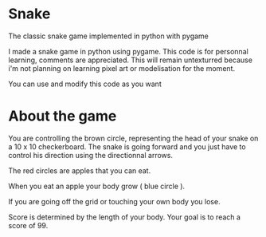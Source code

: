 # Snake
The classic snake game implemented in python with pygame

I made a snake game in python using pygame.
This code is for personnal learning, comments are appreciated.
This will remain untexturred because i'm not planning on learning pixel art or modelisation for the moment.

You can use and modify this code as you want

# About the game 

You are controlling the brown circle, representing the head of your snake on a 10 x 10 checkerboard. 
The snake is going forward and you just have to control his direction using the directionnal arrows.

The red circles are apples that you can eat.

When you eat an apple your body grow ( blue circle ).

If you are going off the grid or touching your own body you lose.

Score is determined by the length of your body.
Your goal is to reach a score of 99.
